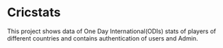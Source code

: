 # Cricstats
This project shows data of One Day International(ODIs) stats of players of different countries and contains authentication of users and Admin.

